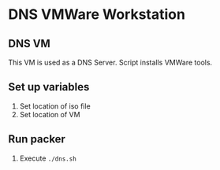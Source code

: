 # DNS VMWare Workstation
## DNS VM
This VM is used as a DNS Server.
Script installs VMWare tools.

## Set up variables
1. Set location of iso file
1. Set location of VM

## Run packer
1. Execute `./dns.sh`
